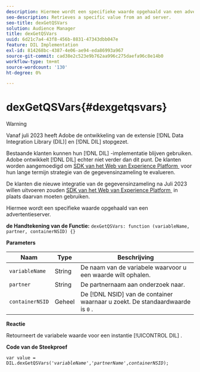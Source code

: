 ```yaml
---
description: Hiermee wordt een specifieke waarde opgehaald van een advertentieserver.
seo-description: Retrieves a specific value from an ad server.
seo-title: dexGetQSVars
solution: Audience Manager
title: dexGetQSVars
uuid: 6d21c7a4-43f8-456b-8831-47343dbb047e
feature: DIL Implementation
exl-id: 814268bc-4387-4e06-ae94-eda86993a967
source-git-commit: cad38e2c523e9b762aa996c275daefa96c8e14b0
workflow-type: tm+mt
source-wordcount: '130'
ht-degree: 0%

---
```


# dexGetQSVars{#dexgetqsvars}

>[!WARNING]
>
>Vanaf juli 2023 heeft Adobe de ontwikkeling van de extensie [!DNL Data Integration Library (DIL)] en [!DNL DIL] stopgezet.
>
>Bestaande klanten kunnen hun [!DNL DIL] -implementatie blijven gebruiken. Adobe ontwikkelt [!DNL DIL] echter niet verder dan dit punt. De klanten worden aangemoedigd om [&#x200B; SDK van het Web van Experience Platform &#x200B;](https://experienceleague.adobe.com/docs/experience-platform/edge/home.html?lang=nl-NL) voor hun lange termijn strategie van de gegevensinzameling te evalueren.
>
>De klanten die nieuwe integratie van de gegevensinzameling na Juli 2023 willen uitvoeren zouden [&#x200B; SDK van het Web van Experience Platform &#x200B;](https://experienceleague.adobe.com/docs/experience-platform/edge/home.html?lang=nl-NL) in plaats daarvan moeten gebruiken.

Hiermee wordt een specifieke waarde opgehaald van een advertentieserver.

**de Handtekening van de Functie:** `dexGetQSVars: function (variableName, partner, containerNSID) {}`

<!-- 

r_dil_get_dexqsvars.xml

 -->

**Parameters**

| Naam | Type | Beschrijving |
|---|---|---|
| `variableName` | String | De naam van de variabele waarvoor u een waarde wilt ophalen. |
| `partner` | String | De partnernaam aan onderzoek naar. |
| `containerNSID` | Geheel | De [!DNL NSID] van de container waarnaar u zoekt. De standaardwaarde is `0` . |

**Reactie**

Retourneert de variabele waarde voor een instantie [!UICONTROL DIL] .

**Code van de Steekproef**

<pre class="java"><code>var value = DIL.dexGetQSVars('<i>variableName</i>','<i>partnerName</i>',<i>containerNSID</i>);</code></pre>
